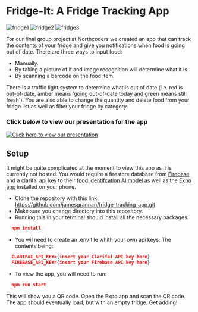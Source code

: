 # Fridge-It: A Fridge Tracking App

![fridge1](https://user-images.githubusercontent.com/72388056/153027723-4a30b8a1-819a-4f62-912e-96c94e4d2a01.jpg)
  ![fridge2](https://user-images.githubusercontent.com/72388056/153027766-31a048e7-2fe9-4965-8063-d5edbd8428aa.jpg)
  ![fridge3](https://user-images.githubusercontent.com/72388056/153027779-7d367779-5ae9-48bf-8e67-9bae583463ad.jpg)

For our final group project at Northcoders we created an app that can track the contents of your fridge and give you notifications when food is going out of date. There are three ways to input food:
- Manually.
- By taking a picture of it and image recognition will determine what it is.
- By scanning a barcode on the food item.

There is a traffic light system to determine what is out of date (i.e. red is out-of-date, amber means 'going out-of-date today and  green means still fresh'). You are also able to change the quantity and delete food from your fridge list as well as filter your fridge by category.

### Click below to view our presentation for the app
[![Click here to view our presentation](http://img.youtube.com/vi/0K0Ok5AHvO8/0.jpg)](http://www.youtube.com/watch?v=0K0Ok5AHvO8)

## Setup
It might be quite complicated at the moment to view this app as it is currently not hosted. You would require a firestore database from [Firebase](https://firebase.google.com/) and a clarifai api key to their [food identifcation AI model](https://www.clarifai.com/models/ai-food-recognition) as well as the [Expo app](https://expo.dev/) installed on your phone.
- Clone the repository with this link: https://github.com/jamesgrannan/fridge-tracking-app.git
- Make sure you change directory into this repository.
- Running this in your terminal should install all the necessary packages:

```json
  npm install
```

- You wil need to create an .env file whith your own api keys. The contents being:

```json
  CLARIFAI_API_KEY={insert your Clarifai API key here}
  FIREBASE_API_KEY={insert your Firebase API key here}
```

- To view the app, you will need to run:

```json
  npm run start
```

This will show you a QR code. Open the Expo app and scan the QR code. The app should eventually load, but with an empty fridge. Get adding!

